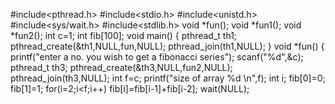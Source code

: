 #include<pthread.h>
#include<stdio.h>
#include<unistd.h>
#include<sys/wait.h>
#include<stdlib.h>
void *fun();
void *fun1();
void *fun2();
int c=1;
int fib[100];
void main()
{
pthread_t th1;
pthread_create(&th1,NULL,fun,NULL);
pthread_join(th1,NULL);
}
void *fun()
{
printf("enter a no. you wish to get a fibonacci series");
scanf("%d",&c);
pthread_t th3;
pthread_create(&th3,NULL,fun2,NULL);
pthread_join(th3,NULL);
int f=c;
printf("size of array %d \n",f);
int i;
fib[0]=0;
fib[1]=1;
for(i=2;i<f;i++)
fib[i]=fib[i-1]+fib[i-2];
wait(NULL);
